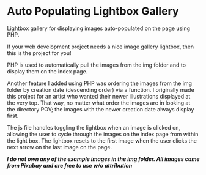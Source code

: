 # Auto Populating Lightbox Gallery
 
Lightbox gallery for displaying images auto-populated on the page using PHP. 


If your web development project needs a nice image gallery lightbox, then this is the project for you!

PHP is used to automatically pull the images from the img folder and to display them on the index page.

Another feature I added using PHP was ordering the images from the img folder by creation date (descending order) via a function. I originally made this project for an artist who wanted their newer illustrations displayed at the very top. That way, no matter what order the images are in looking at the directory POV; the images with the newer creation date always display first. 

The js file handles toggling the lightbox when an image is clicked on, allowing the user to cycle through the images on the index page from within the light box. The lightbox resets to the first image when the user clicks the next arrow on the last image on the page. 


***I do not own any of the example images in the img folder. All images came from Pixabay and are free to use w/o attribution***
